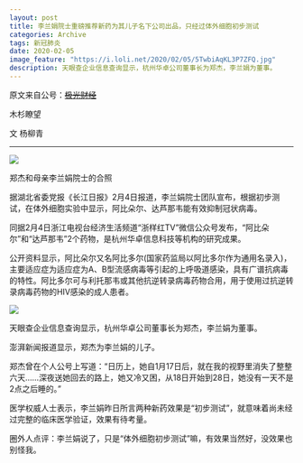 ```yaml
---
layout: post
title: 李兰娟院士重磅推荐新药为其儿子名下公司出品，只经过体外细胞初步测试
categories: Archive
tags: 新冠肺炎
date: 2020-02-05
image_feature: "https://i.loli.net/2020/02/05/5TwbiAqKL3P7ZFQ.jpg"
description: 天眼查企业信息查询显示，杭州华卓公司董事长为郑杰，李兰娟为董事。
---
```


原文来自公号：~~[极光财经](http://206.189.252.32:8083/%E6%9D%8E%E5%85%B0%E5%A8%9F%E9%99%A2%E5%A3%AB%E9%87%8D%E7%A3%85%E6%8E%A8%E8%8D%90%E6%96%B0%E8%8D%AF%E4%B8%BA%E5%85%B6%E5%84%BF%E5%AD%90%E5%90%8D%E4%B8%8B%E5%85%AC%E5%8F%B8%E5%87%BA%E5%93%81%EF%BC%8C%E5%8F%AA%E7%BB%8F%E8%BF%87%E4%BD%93%E5%A4%96%E7%BB%86%E8%83%9E%E5%88%9D%E6%AD%A5%E6%B5%8B%E8%AF%95.html)~~

木杉瞭望

文 杨柳青

---

![](https://i.loli.net/2020/02/05/5TwbiAqKL3P7ZFQ.jpg)

<figcaption>郑杰和母亲李兰娟院士的合照</figcaption>

据湖北省委党报《长江日报》2月4日报道，李兰娟院士团队宣布，根据初步测试，在体外细胞实验中显示，阿比朵尔、达芦那韦能有效抑制冠状病毒。

同据2月4日浙江电视台经济生活频道“浙样红TV”微信公众号发布，“阿比朵尔”和“达芦那韦”2个药物，是杭州华卓信息科技等机构的研究成果。

公开资料显示，阿比朵尔又名阿比多尔(国家药监局以阿比多尔作为通用名录入)，主要适应症为适应症为A、B型流感病毒等引起的上呼吸道感染，具有广谱抗病毒的特性。阿比多尔可与利托那韦或其他抗逆转录病毒药物合用，用于使用过抗逆转录病毒药物的HIV感染的成人患者。

![](https://i.loli.net/2020/02/05/wxcOaXI1l6zVN4j.jpg)

<figcaption>天眼查企业信息查询显示，杭州华卓公司董事长为郑杰，李兰娟为董事。</figcaption>

澎湃新闻报道显示，郑杰为李兰娟的儿子。

郑杰曾在个人公号上写道：“日历上，她自1月17日后，就在我的视野里消失了整整六天……深夜送她回去的路上，她又冷又困，从18日开始到28日，她没有一天不是2点之后睡的。”

医学权威人士表示，李兰娟昨日所言两种新药效果是“初步测试”，就意味着尚未经过完整的临床医学验证，效果有待考量。

圈外人点评：李兰娟说了，只是“体外细胞初步测试”嘛，有效果当然好，没效果也别怪我。
